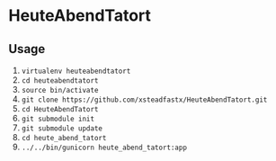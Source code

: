 HeuteAbendTatort
================

## Usage ##
1. `virtualenv heuteabendtatort`
2. `cd heuteabendtatort`
3. `source bin/activate`
4. `git clone https://github.com/xsteadfastx/HeuteAbendTatort.git`
5. `cd HeuteAbendTatort`
6. `git submodule init`
7. `git submodule update`
8. `cd heute_abend_tatort`
9. `../../bin/gunicorn heute_abend_tatort:app` 
